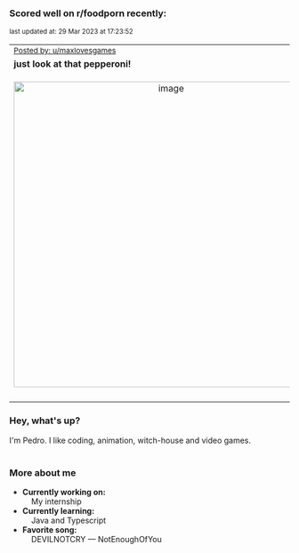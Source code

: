 ### Scored well on r/foodporn recently:

<p align="left"><sub>last updated at: 29 Mar 2023 at 17:23:52</sub></p>

|   |
| --- |
| <sub>[Posted by: u/maxlovesgames][source]</sub> |
| **just look at that pepperoni!** | 
|<p align="center"> <img alt="image" src="https://i.redd.it/9hjircwabbqa1.jpg" width="550" /> </p>|
|   |

### Hey, what's up?

I'm Pedro. I like coding, animation, witch-house and video games.<br><br>

### More about me
- **Currently working on:**  
&nbsp;&nbsp;&nbsp;&nbsp;My internship
- **Currently learning:**  
&nbsp;&nbsp;&nbsp;&nbsp;Java and Typescript
- **Favorite song:**  
&nbsp;&nbsp;&nbsp;&nbsp;DEVILNOTCRY — NotEnoughOfYou<br><br>

  



  
  
  
[linkedin]: https://linkedin.com/in/pedro-h-r-gomes-8a487b14a/
[gmail]: mailto:pilique11@gmail.com
[source]: https://reddit.com/r/FoodPorn/comments/123kukk/just_look_at_that_pepperoni/
[redditAPI]: https://www.reddit.com/dev/api/